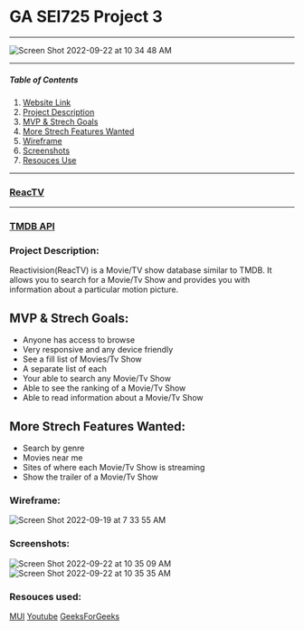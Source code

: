 # GA SEI725 Project 3
---
![Screen Shot 2022-09-22 at 10 34 48 AM](https://user-images.githubusercontent.com/109244177/191875691-0805395f-475c-411e-9847-e00a25733ccb.png)

---
##### Table of Contents
1. [Website Link](#websitelink)
2. [Project Description](#projectdescription)  
3. [MVP & Strech Goals](#mvpgoals)
4. [More Strech Features Wanted](#morestrechfeatureswanted)
5. [Wireframe](#wireframe)
6. [Screenshots](#screenshots)     
7. [Resouces Use](#resourcesuse)

---
### [ReacTV](https://monumental-tanuki-d4c1fd.netlify.app)<a name="websitelink"></a>
---
### [TMDB API](https://api.themoviedb.org/)

### Project Description:<a name="projectdescription"></a>
Reactivision(ReacTV) is a Movie/TV show database similar to TMDB. It allows you to search for a Movie/Tv Show and provides you with information about a particular motion picture.

## MVP & Strech Goals:<a name="mvpgoals"></a>
* Anyone has access to browse
* Very responsive and any device friendly
* See a fill list of Movies/Tv Show
* A separate list of each 
* Your able to search any Movie/Tv Show
* Able to see the ranking of a Movie/Tv Show
* Able to read information about a Movie/Tv Show

## More Strech Features Wanted:<a name="morestrechfeatureswanted"></a>
* Search by genre
* Movies near me
* Sites of where each Movie/Tv Show is streaming
* Show the trailer of a Movie/Tv Show

### Wireframe:<a name="wireframe"></a>
![Screen Shot 2022-09-19 at 7 33 55 AM](https://user-images.githubusercontent.com/109244177/191875769-daa144af-9868-4adb-abb6-a222e9c97f42.png)

### Screenshots:<a name="screenshots"></a>
![Screen Shot 2022-09-22 at 10 35 09 AM](https://user-images.githubusercontent.com/109244177/191875842-9f091307-1cc7-4aec-9300-78bff638a3e3.png)
![Screen Shot 2022-09-22 at 10 35 35 AM](https://user-images.githubusercontent.com/109244177/191875851-e68893e7-e6f9-415e-ba94-bd9fbcba2f0f.png)

### Resouces used:<a name="resoucesused"></a>
[MUI](https://mui.com/)
[Youtube](https://www.youtube.com/)
[GeeksForGeeks](https://www.geeksforgeeks.org/)
